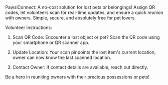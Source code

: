 PawsiConnect: A no-cost solution for lost pets or belongings! Assign QR codes, let volunteers scan for real-time updates, and ensure a quick reunion with owners. Simple, secure, and absolutely free for pet lovers.

Volunteer Instructions:

1. Scan QR Code: Encounter a lost object or pet? Scan the QR code using your smartphone or QR scanner app.

2. Update Location: Your scan pinpoints the lost item's current location, owner can now know the last scanned location.

3. Contact Owner: If contact details are available, reach out directly. 

Be a hero in reuniting owners with their precious possessions or pets!
